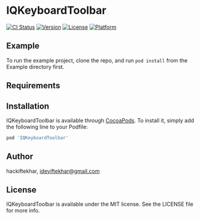 # IQKeyboardToolbar

[![CI Status](https://img.shields.io/travis/hackiftekhar/IQKeyboardToolbar.svg?style=flat)](https://travis-ci.org/hackiftekhar/IQKeyboardToolbar)
[![Version](https://img.shields.io/cocoapods/v/IQKeyboardToolbar.svg?style=flat)](https://cocoapods.org/pods/IQKeyboardToolbar)
[![License](https://img.shields.io/cocoapods/l/IQKeyboardToolbar.svg?style=flat)](https://cocoapods.org/pods/IQKeyboardToolbar)
[![Platform](https://img.shields.io/cocoapods/p/IQKeyboardToolbar.svg?style=flat)](https://cocoapods.org/pods/IQKeyboardToolbar)

## Example

To run the example project, clone the repo, and run `pod install` from the Example directory first.

## Requirements

## Installation

IQKeyboardToolbar is available through [CocoaPods](https://cocoapods.org). To install
it, simply add the following line to your Podfile:

```ruby
pod 'IQKeyboardToolbar'
```

## Author

hackiftekhar, ideviftekhar@gmail.com

## License

IQKeyboardToolbar is available under the MIT license. See the LICENSE file for more info.
